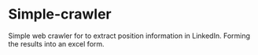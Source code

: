 # Simple-crawler

Simple web crawler for to extract position information in LinkedIn. Forming the results into an excel form.
